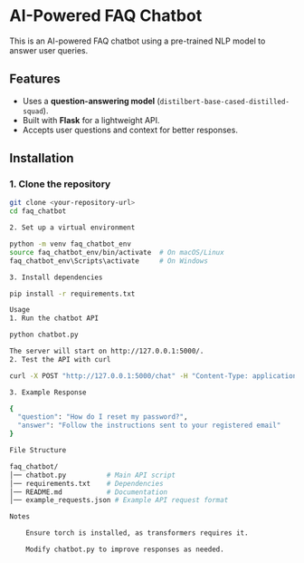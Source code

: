# AI-Powered FAQ Chatbot

This is an AI-powered FAQ chatbot using a pre-trained NLP model to answer user queries.

## Features
- Uses a **question-answering model** (`distilbert-base-cased-distilled-squad`).
- Built with **Flask** for a lightweight API.
- Accepts user questions and context for better responses.

## Installation

### 1. Clone the repository
```bash
git clone <your-repository-url>
cd faq_chatbot

2. Set up a virtual environment

python -m venv faq_chatbot_env
source faq_chatbot_env/bin/activate  # On macOS/Linux
faq_chatbot_env\Scripts\activate     # On Windows

3. Install dependencies

pip install -r requirements.txt

Usage
1. Run the chatbot API

python chatbot.py

The server will start on http://127.0.0.1:5000/.
2. Test the API with curl

curl -X POST "http://127.0.0.1:5000/chat" -H "Content-Type: application/json" -d "{\"question\": \"How do I reset my password?\", \"context\": \"To reset your password, go to the login page, click 'Forgot Password', and follow the email instructions.\"}"

3. Example Response

{
  "question": "How do I reset my password?",
  "answer": "Follow the instructions sent to your registered email"
}

File Structure

faq_chatbot/
│── chatbot.py          # Main API script
│── requirements.txt    # Dependencies
│── README.md           # Documentation
│── example_requests.json # Example API request format

Notes

    Ensure torch is installed, as transformers requires it.

    Modify chatbot.py to improve responses as needed.
